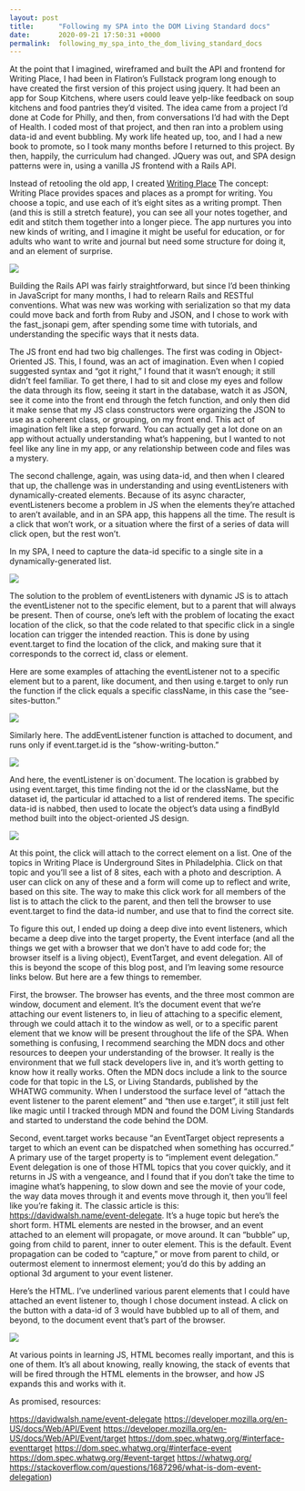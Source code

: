 ```yaml
---
layout: post
title:      "Following my SPA into the DOM Living Standard docs"
date:       2020-09-21 17:50:31 +0000
permalink:  following_my_spa_into_the_dom_living_standard_docs
---
```



At the point that I imagined, wireframed and built the API and frontend for Writing Place, I had been in Flatiron’s Fullstack program long enough to have created the first version of this project using jquery. It had been an app for Soup Kitchens, where users could leave yelp-like feedback on soup kitchens and food pantries they’d visited. The idea came from a project I’d done at Code for Philly, and then, from conversations I’d had with the Dept of Health. I coded most of that project, and then ran into a problem using data-id and event bubbling. My work life heated up, too, and I had a new book to promote, so I took many months before I returned to this project. By then, happily, the curriculum had changed. JQuery was out, and SPA design patterns were in, using a vanilla JS frontend with a Rails API. 

Instead of retooling the old app, I created [Writing Place](https://github.com/MiriamPeskowitz/underground_frontend) The concept: Writing Place provides spaces and places as a prompt for writing. You choose a topic, and use each of it’s eight sites as a writing prompt. Then (and this is still a stretch feature), you can see all your notes together, and edit and stitch them together into a longer piece. The app nurtures you into new kinds of writing, and I imagine it might be useful for education, or for adults who want to write and journal but need some structure for doing it, and an element of surprise. 

![](https://res.cloudinary.com/tech-stories/image/upload/v1600710049/Screen_Shot_2020-09-21_at_1.39.51_PM_or4uju.png)

Building the Rails API was fairly straightforward, but since I’d been thinking in JavaScript for many months, I had to relearn Rails and RESTful conventions. What was new was working with serialization so that my data could move back and forth from Ruby and JSON, and I chose to work with the fast_jsonapi gem, after spending some time with tutorials, and understanding the specific ways that it nests data. 

The JS front end had two big challenges. The first was coding in Object-Oriented JS. This, I found, was an act of imagination. Even when I copied suggested syntax and “got it right,” I found that it wasn’t enough; it still didn’t feel familiar. To get there, I had to sit and close my eyes and follow the data through its flow, seeing it start in the database, watch it as JSON, see it come into the front end through the fetch function, and only then did it make sense that my JS class constructors were organizing the JSON to use as a coherent class, or grouping, on my front end. This act of imagination felt like a step forward. You can actually get a lot done on an app without actually understanding what’s happening, but I wanted to not feel like any line in my app, or any relationship between code and files was a mystery. 

The second challenge, again, was using data-id, and then when I cleared that up, the challenge was in understanding and using eventListeners with dynamically-created elements. Because of its async character, eventListeners become a problem in JS when the elements they’re attached to aren’t available, and in an SPA app, this happens all the time. The result is a click that won’t work, or a situation where the first of a series of data will click open, but the rest won’t.

In my SPA, I need to capture the data-id specific to a single site in a dynamically-generated list. 

![](https://res.cloudinary.com/tech-stories/image/upload/v1600710029/Screen_Shot_2020-09-21_at_1.40.18_PM_k7g3wl.png)

The solution to the problem of eventListeners with dynamic JS is to attach the eventListener not to the specific element, but to a parent that will always be present. Then of course, one’s left with the problem of locating the exact location of the click, so that the code related to that specific click in a single location can trigger the intended reaction. This is done by using event.target to find the location of the click, and making sure that it corresponds to the correct  id, class or element. 

Here are some examples of attaching the eventListener not to a specific element but to a parent, like document, and then using e.target to only run the function if the click equals a specific className, in this case the “see-sites-button.”

![](https://res.cloudinary.com/tech-stories/image/upload/v1600709799/Screen_Shot_2020-09-21_at_12.42.40_PM_kmjyl5.png)

Similarly here. The addEventListener function is attached to document, and runs only if event.target.id is the “show-writing-button.” 


![](https://res.cloudinary.com/tech-stories/image/upload/v1600709805/Screen_Shot_2020-09-21_at_12.42.30_PM_mqrx88.png)



And here, the eventListener is on`document. The location is grabbed by using event.target, this time finding not the id or the className, but the dataset id, the particular id attached to a list of rendered items. The specific data-id is nabbed, then used to locate the object’s data using a findById method built into the object-oriented JS design. 

![](https://res.cloudinary.com/tech-stories/image/upload/v1600709809/Screen_Shot_2020-09-21_at_12.42.09_PM_vhjhbj.png)


At this point, the click will attach to the correct element on a list. One of the topics in Writing Place is Underground Sites in Philadelphia. Click on that topic and you’ll see a list of 8 sites, each with a photo and description. A user can click on any of these and a form will come up to reflect and write, based on this site. The way to make this click work for all members of the list is to attach the click to the parent, and then tell the browser to use event.target to find the data-id number, and use that to find the correct site. 




To figure this out, I ended up doing a deep dive into event listeners, which became a deep dive into the target property, the Event interface (and all the things we get with a browser that we don’t have to add code for; the browser itself is a living object), EventTarget, and event delegation. All of this is beyond the scope of this blog post, and I’m leaving some resource links below. But here are a few things to remember. 







First, the browser. The browser has events, and the three most common are window, document and element. It’s the document event that we’re attaching our event listeners to, in lieu of attaching to a specific element, through we could attach it to the window as well, or to a specific parent element that we know will be present throughout the life of the SPA.  When something is confusing, I recommend searching the MDN docs and other resources to deepen your understanding of the browser. It really is the environment that we full stack developers live in, and it’s worth getting to know how it really works. Often the MDN docs include a link to the source code for that topic in the LS, or Living Standards, published by the WHATWG community. When I understood the surface level of “attach the event listener to the parent element” and “then use e.target”, it still just felt like magic until I tracked through MDN and found the DOM Living Standards and started to understand the code behind the DOM. 

Second, event.target works because “an EventTarget object represents a target to which an event can be dispatched when something has occurred.” A primary use of the target property is to “implement event delegation.” Event delegation is one of those HTML topics that you cover quickly, and it returns in JS with a vengeance, and I found that if you don’t take the time to imagine what’s happening, to slow down and see the movie of your code, the way data moves through it and events move through it, then you’ll feel like you’re faking it. The classic article is this: https://davidwalsh.name/event-delegate. It’s a huge topic but here’s the short form. HTML elements are nested in the browser, and an event attached to an element will propagate, or move around. It can “bubble” up, going from child to parent, inner to outer element. This is the default. Event propagation can be coded to “capture,” or move from parent to child, or outermost element to innermost element; you’d do this by adding an optional 3d argument to your event listener. 

Here’s the HTML. I’ve underlined various parent elements that I could have attached an event listener to, though I chose document instead. A click on the button with a data-id of 3 would have bubbled up to all of them, and beyond, to the document event that’s part of the browser. 


![](https://res.cloudinary.com/tech-stories/image/upload/c_scale,w_493/v1600709789/Screen_Shot_2020-09-21_at_1.17.10_PM_pieqfz.png)
 
At various points in learning JS, HTML becomes really important, and this is one of them. It’s all about knowing, really knowing, the stack of events that will be fired through the HTML elements in the browser, and how JS expands this and works with it. 

As promised, resources: 

https://davidwalsh.name/event-delegate
https://developer.mozilla.org/en-US/docs/Web/API/Event
https://developer.mozilla.org/en-US/docs/Web/API/Event/target
https://dom.spec.whatwg.org/#interface-eventtarget
https://dom.spec.whatwg.org/#interface-event
https://dom.spec.whatwg.org/#event-target
https://whatwg.org/
https://stackoverflow.com/questions/1687296/what-is-dom-event-delegation) 





